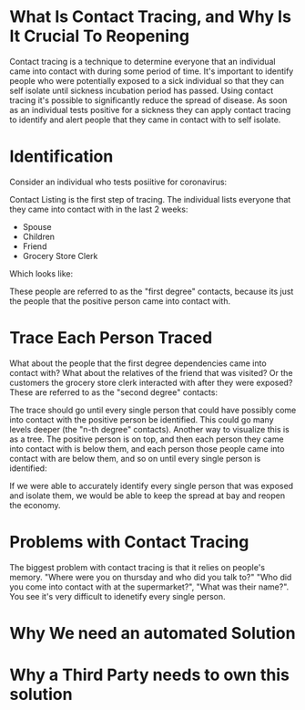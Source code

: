 # What Is Contact Tracing, and Why Is It Crucial To Reopening

Contact tracing is a technique to determine everyone that an individual came into contact with during some period of time. It's important to identify people who were potentially exposed to a sick individual so that they can self isolate until sickness incubation period has passed. Using contact tracing it's possible to significantly reduce the spread of disease. As soon as an individual tests positive for a sickness they can apply contact tracing to identify and alert people that they came in contact with to self isolate.


# Identification

Consider an individual who tests posiitive for coronavirus:





Contact Listing is the first step of tracing. The individual lists everyone that they came into contact with in the last 2 weeks: 

- Spouse
- Children
- Friend 
- Grocery Store Clerk

Which looks like: 




These people are referred to as the "first degree" contacts, because its just the people that the positive person came into contact with.

# Trace Each Person Traced

What about the people that the first degree dependencies came into contact with? What about the relatives of the friend that was visited? Or the customers the grocery store clerk interacted with after they were exposed? These are referred to as the "second degree" contacts:


The trace should go until every single person that could have possibly come into contact with the positive person be identified. This could go many levels deeper (the "n-th degree" contacts). Another way to visualize this is as a tree. The positive person is on top, and then each person they came into contact with is below them, and each person those people came into contact with are below them, and so on until every single person is identified:


If we were able to accurately identify every single person that was exposed and isolate them, we would be able to keep the spread at bay and reopen the economy.


# Problems with Contact Tracing

The biggest problem with contact tracing is that it relies on people's memory.  "Where were you on thursday and who did you talk to?" "Who did you come into contact with at the supermarket?", "What was their name?". You see it's very difficult to idenetify every single person.

# Why We need an automated Solution

# Why a Third Party needs to own this solution







